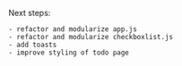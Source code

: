 Next steps:

    - refactor and modularize app.js
    - refactor and modularize checkboxlist.js
    - add toasts
    - improve styling of todo page